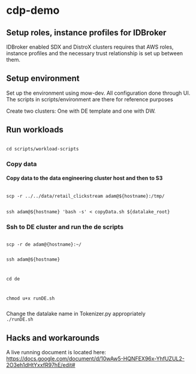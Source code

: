 # cdp-demo

## Setup roles, instance profiles for IDBroker
IDBroker enabled SDX and DistroX clusters requires that AWS roles, instance profiles and the necessary trust relationship is set up between them.

## Setup environment
Set up the environment using mow-dev. All configuration done through UI. The scripts in scripts/environment are there for reference purposes

Create two clusters: One with DE template and one with DW.

## Run workloads
<code>
cd scripts/workload-scripts
</code>

### Copy data 
#### Copy data to the data engineering cluster host and then to S3
<code>
scp -r ../../data/retail_clickstream adam@${hostname}:/tmp/
  
ssh adam@${hostname} 'bash -s' < copyData.sh ${datalake_root}
</code>

### Ssh to DE cluster and run the de scripts
<code>
scp -r de adam@{hostname}:~/

ssh adam@${hostname}

cd de

chmod u+x runDE.sh

</code>
Change the datalake name in Tokenizer.py appropriately
<code>
./runDE.sh
</code>

## Hacks and workarounds
A live running document is located here: https://docs.google.com/document/d/10wAw5-HQNFEX96x-YhfUZUL2-2O3eh1dHtYxxfR97hE/edit#



